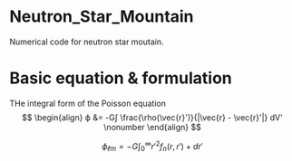 # Neutron_Star_Mountain
Numerical code for neutron star moutain.

# Basic equation & formulation

THe integral form of the Poisson equation 
$$
\begin{align}
ϕ &= -G∫ \frac{\rho(\vec{r}')}{|\vec{r} - \vec{r}'|} dV'  \nonumber 
\end{align}
$$

$$
ϕ_{ℓm} = -G \int_0^∞ r'^2 f_n(r,r') +dr'
$$